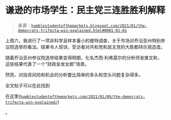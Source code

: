 <!--yml

分类：未分类

日期：2024-05-18 02:06:08

-->

# 谦逊的市场学生：民主党三连胜胜利解释

> 来源：[`humblestudentofthemarkets.blogspot.com/2021/01/the-democrats-trifecta-win-explained.html#0001-01-01`](https://humblestudentofthemarkets.blogspot.com/2021/01/the-democrats-trifecta-win-explained.html#0001-01-01)

上周六，我进行了一项非科学且样本量小的推特调查，关于市场对乔治亚州特别参议院选举的看法。结果令人惊讶。受访者对共和党和民主党的大胜都持乐观态度。

随着乔治亚州参议院选举结果变得明朗，化名杰西·利弗莫尔的分析师发推文称，这些结果代表了一个“财政金发女郎”场景。

然而，对投资风险和机会的分析要比简单的多头和空头问题复杂得多。

全文帖子可以在此找到

在这里([`humblestudentofthemarkets.com/2021/01/09/the-democrats-trifecta-win-explained/`](https://humblestudentofthemarkets.com/2021/01/09/the-democrats-trifecta-win-explained/))

。
